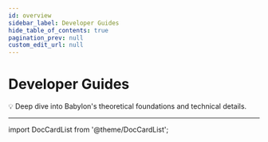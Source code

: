 ```yaml
---
id: overview
sidebar_label: Developer Guides
hide_table_of_contents: true
pagination_prev: null
custom_edit_url: null
---
```


# Developer Guides

💡 Deep dive into Babylon's theoretical foundations and technical details.

---

import DocCardList from '@theme/DocCardList';

<DocCardList />
